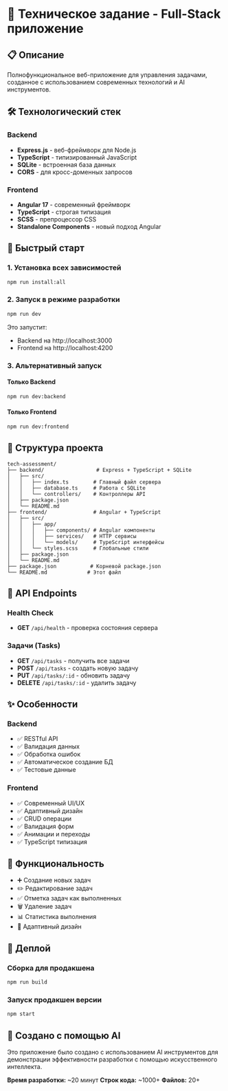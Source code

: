 # 🚀 Техническое задание - Full-Stack приложение

## 📋 Описание
Полнофункциональное веб-приложение для управления задачами, созданное с использованием современных технологий и AI инструментов.

## 🛠 Технологический стек

### Backend
- **Express.js** - веб-фреймворк для Node.js
- **TypeScript** - типизированный JavaScript
- **SQLite** - встроенная база данных
- **CORS** - для кросс-доменных запросов

### Frontend
- **Angular 17** - современный фреймворк
- **TypeScript** - строгая типизация
- **SCSS** - препроцессор CSS
- **Standalone Components** - новый подход Angular

## 🚀 Быстрый старт

### 1. Установка всех зависимостей
```bash
npm run install:all
```

### 2. Запуск в режиме разработки
```bash
npm run dev
```

Это запустит:
- Backend на http://localhost:3000
- Frontend на http://localhost:4200

### 3. Альтернативный запуск

#### Только Backend
```bash
npm run dev:backend
```

#### Только Frontend
```bash
npm run dev:frontend
```

## 📁 Структура проекта

```
tech-assessment/
├── backend/                 # Express + TypeScript + SQLite
│   ├── src/
│   │   ├── index.ts        # Главный файл сервера
│   │   ├── database.ts     # Работа с SQLite
│   │   └── controllers/    # Контроллеры API
│   ├── package.json
│   └── README.md
├── frontend/               # Angular + TypeScript
│   ├── src/
│   │   ├── app/
│   │   │   ├── components/ # Angular компоненты
│   │   │   ├── services/   # HTTP сервисы
│   │   │   └── models/     # TypeScript интерфейсы
│   │   └── styles.scss     # Глобальные стили
│   ├── package.json
│   └── README.md
├── package.json           # Корневой package.json
└── README.md             # Этот файл
```

## 🔧 API Endpoints

### Health Check
- **GET** `/api/health` - проверка состояния сервера

### Задачи (Tasks)
- **GET** `/api/tasks` - получить все задачи
- **POST** `/api/tasks` - создать новую задачу
- **PUT** `/api/tasks/:id` - обновить задачу
- **DELETE** `/api/tasks/:id` - удалить задачу

## ✨ Особенности

### Backend
- ✅ RESTful API
- ✅ Валидация данных
- ✅ Обработка ошибок
- ✅ Автоматическое создание БД
- ✅ Тестовые данные

### Frontend
- ✅ Современный UI/UX
- ✅ Адаптивный дизайн
- ✅ CRUD операции
- ✅ Валидация форм
- ✅ Анимации и переходы
- ✅ TypeScript типизация

## 🎯 Функциональность

- ➕ Создание новых задач
- ✏️ Редактирование задач
- ✅ Отметка задач как выполненных
- 🗑️ Удаление задач
- 📊 Статистика выполнения
- 📱 Адаптивный дизайн

## 🚀 Деплой

### Сборка для продакшена
```bash
npm run build
```

### Запуск продакшен версии
```bash
npm start
```

## 🤖 Создано с помощью AI

Это приложение было создано с использованием AI инструментов для демонстрации эффективности разработки с помощью искусственного интеллекта.

**Время разработки:** ~20 минут
**Строк кода:** ~1000+
**Файлов:** 20+

